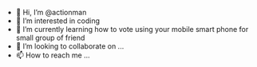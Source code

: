 - 👋 Hi, I’m @actionman
- 👀 I’m interested in coding 
- 🌱 I’m currently learning how to vote using your mobile smart phone for small group of friend 
- 💞️ I’m looking to collaborate on ...
- 📫 How to reach me ...

<!---
actionic/actionic is a ✨ special ✨ repository because its `README.md` (this file) appears on your GitHub profile.
You can click the Preview link to take a look at your changes.
--->
